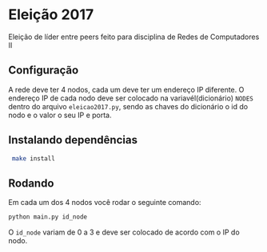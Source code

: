 # Eleição 2017

Eleição de líder entre peers feito para disciplina de Redes de Computadores II

## Configuração
A rede deve ter 4 nodos, cada um deve ter um endereço IP diferente.
O endereço IP de cada nodo deve ser colocado na variavél(dicionário)  `NODES` dentro do arquivo `eleicao2017.py`, sendo as chaves do dicionário o id do nodo e o valor o seu IP e porta.
## Instalando dependências

```bash
 make install
```

## Rodando
Em cada um dos 4 nodos você rodar o seguinte comando:
``` python
python main.py id_node
```
O `id_node` variam de 0 a 3 e deve ser colocado de acordo com o IP do nodo.


